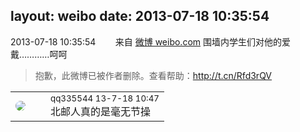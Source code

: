layout: weibo
date: 2013-07-18 10:35:54
---
<meta name="referrer" content="no-referrer" />

2013-07-18 10:35:54  &nbsp;&nbsp;&nbsp;&nbsp;&nbsp;&nbsp; 来自 <a href="http://weibo.com/" rel="nofollow">微博 weibo.com</a>
围墙内学生们对他的爱戴…………呵呵
>  抱歉，此微博已被作者删除。查看帮助：http://t.cn/Rfd3rQV

<table style="width: 100%;">
  <tr>
    <td style="width: 40px;"><img style="border-radius:50%" src="https://tva4.sinaimg.cn/crop.0.0.180.180.50/7d25944djw1e8qgp5bmzyj2050050aa8.jpg?KID=imgbed,tva&Expires=1624464144&ssig=M1pJ6jgix%2F"></td>
    <td colspan="2"><small>qq335544 13-7-18 10:47</small><br/>北邮人真的是毫无节操</td>
  </tr>
</table>
